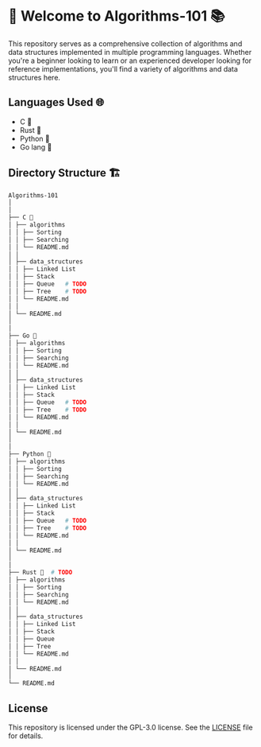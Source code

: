 # 🚀 Welcome to Algorithms-101 📚

This repository serves as a comprehensive collection of algorithms and data structures implemented in multiple programming languages. Whether you're a beginner looking to learn or an experienced developer looking for reference implementations, you'll find a variety of algorithms and data structures here.

## Languages Used 🌐

- C 📏
- Rust 🦀
- Python 🐍
- Go lang 🐹

## Directory Structure 🏗️
```bash
Algorithms-101
│
│
├── C 📏
│ ├── algorithms
│ │ ├── Sorting
│ │ ├── Searching
│ │ └── README.md
│ │ 
│ ├── data_structures
│ │ ├── Linked List
│ │ ├── Stack
│ │ ├── Queue   # TODO
│ │ ├── Tree    # TODO
│ │ └── README.md
│ │ 
│ └── README.md
│
│
├── Go 🚀
│ ├── algorithms
│ │ ├── Sorting
│ │ ├── Searching
│ │ └── README.md
│ │ 
│ ├── data_structures
│ │ ├── Linked List
│ │ ├── Stack
│ │ ├── Queue   # TODO
│ │ ├── Tree    # TODO
│ │ └── README.md
│ │ 
│ └── README.md
│
│
├── Python 🐍
│ ├── algorithms
│ │ ├── Sorting
│ │ ├── Searching
│ │ └── README.md
│ │ 
│ ├── data_structures
│ │ ├── Linked List
│ │ ├── Stack
│ │ ├── Queue   # TODO
│ │ ├── Tree    # TODO
│ │ └── README.md
│ │ 
│ └── README.md
│
│
├── Rust 🦀  # TODO
│ ├── algorithms
│ │ ├── Sorting
│ │ ├── Searching
│ │ └── README.md
│ │ 
│ ├── data_structures
│ │ ├── Linked List
│ │ ├── Stack
│ │ ├── Queue   
│ │ ├── Tree    
│ │ └── README.md
│ │ 
│ └── README.md
│
└── README.md

```

## License

This repository is licensed under the GPL-3.0 license. See the [LICENSE](LICENSE) file for details.
